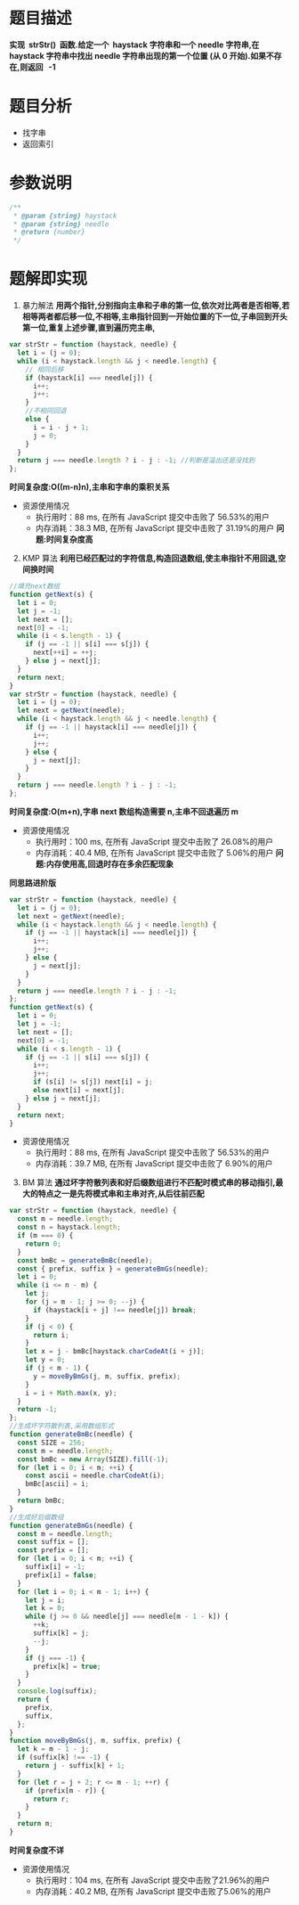 # 题目描述

**实现  strStr()  函数.给定一个  haystack 字符串和一个 needle 字符串,在 haystack 字符串中找出 needle 字符串出现的第一个位置 (从 0 开始).如果不存在,则返回   -1**

# 题目分析

- 找字串
- 返回索引

# 参数说明
```js
/**
 * @param {string} haystack
 * @param {string} needle
 * @return {number}
 */
```
# 题解即实现

1. 暴力解法
   **用两个指针,分别指向主串和子串的第一位,依次对比两者是否相等,若相等两者都后移一位,不相等,主串指针回到一开始位置的下一位,子串回到开头第一位,重复上述步骤,直到遍历完主串,**

```js
var strStr = function (haystack, needle) {
  let i = (j = 0);
  while (i < haystack.length && j < needle.length) {
    // 相同后移
    if (haystack[i] === needle[j]) {
      i++;
      j++;
    }
    //不相同回退
    else {
      i = i - j + 1;
      j = 0;
    }
  }
  return j === needle.length ? i - j : -1; //判断是溢出还是没找到
};
```

**时间复杂度:O((m-n)n),主串和字串的乘积关系**

- 资源使用情况
  - 执行用时：88 ms, 在所有 JavaScript 提交中击败了 56.53%的用户
  - 内存消耗：38.3 MB, 在所有 JavaScript 提交中击败了 31.19%的用户
    **问题:时间复杂度高**

2. KMP 算法
   **利用已经匹配过的字符信息,构造回退数组,使主串指针不用回退,空间换时间**

```js
//填充next数组
function getNext(s) {
  let i = 0;
  let j = -1;
  let next = [];
  next[0] = -1;
  while (i < s.length - 1) {
    if (j == -1 || s[i] === s[j]) {
      next[++i] = ++j;
    } else j = next[j];
  }
  return next;
}
var strStr = function (haystack, needle) {
  let i = (j = 0);
  let next = getNext(needle);
  while (i < haystack.length && j < needle.length) {
    if (j == -1 || haystack[i] === needle[j]) {
      i++;
      j++;
    } else {
      j = next[j];
    }
  }
  return j === needle.length ? i - j : -1;
};
```

**时间复杂度:O(m+n),字串 next 数组构造需要 n,主串不回退遍历 m**

- 资源使用情况
  - 执行用时：100 ms, 在所有 JavaScript 提交中击败了 26.08%的用户
  - 内存消耗：40.4 MB, 在所有 JavaScript 提交中击败了 5.06%的用户
    **问题:内存使用高,回退时存在多余匹配现象**

**同思路进阶版**

```js
var strStr = function (haystack, needle) {
  let i = (j = 0);
  let next = getNext(needle);
  while (i < haystack.length && j < needle.length) {
    if (j == -1 || haystack[i] === needle[j]) {
      i++;
      j++;
    } else {
      j = next[j];
    }
  }
  return j === needle.length ? i - j : -1;
};
function getNext(s) {
  let i = 0;
  let j = -1;
  let next = [];
  next[0] = -1;
  while (i < s.length - 1) {
    if (j == -1 || s[i] === s[j]) {
      i++;
      j++;
      if (s[i] != s[j]) next[i] = j;
      else next[i] = next[j];
    } else j = next[j];
  }
  return next;
}
```

- 资源使用情况
  - 执行用时：88 ms, 在所有 JavaScript 提交中击败了 56.53%的用户
  - 内存消耗：39.7 MB, 在所有 JavaScript 提交中击败了 6.90%的用户

3. BM 算法
   **通过坏字符散列表和好后缀数组进行不匹配时模式串的移动指引,最大的特点之一是先将模式串和主串对齐,从后往前匹配**

```js
var strStr = function (haystack, needle) {
  const m = needle.length;
  const n = haystack.length;
  if (m === 0) {
    return 0;
  }
  const bmBc = generateBmBc(needle);
  const { prefix, suffix } = generateBmGs(needle);
  let i = 0;
  while (i <= n - m) {
    let j;
    for (j = m - 1; j >= 0; --j) {
      if (haystack[i + j] !== needle[j]) break;
    }
    if (j < 0) {
      return i;
    }
    let x = j - bmBc[haystack.charCodeAt(i + j)];
    let y = 0;
    if (j < m - 1) {
      y = moveByBmGs(j, m, suffix, prefix);
    }
    i = i + Math.max(x, y);
  }
  return -1;
};
//生成坏字符散列表,采用数组形式
function generateBmBc(needle) {
  const SIZE = 256;
  const m = needle.length;
  const bmBc = new Array(SIZE).fill(-1);
  for (let i = 0; i < m; ++i) {
    const ascii = needle.charCodeAt(i);
    bmBc[ascii] = i;
  }
  return bmBc;
}
//生成好后缀数组
function generateBmGs(needle) {
  const m = needle.length;
  const suffix = [];
  const prefix = [];
  for (let i = 0; i < m; ++i) {
    suffix[i] = -1;
    prefix[i] = false;
  }
  for (let i = 0; i < m - 1; i++) {
    let j = i;
    let k = 0;
    while (j >= 0 && needle[j] === needle[m - 1 - k]) {
      ++k;
      suffix[k] = j;
      --j;
    }
    if (j === -1) {
      prefix[k] = true;
    }
  }
  console.log(suffix);
  return {
    prefix,
    suffix,
  };
}
function moveByBmGs(j, m, suffix, prefix) {
  let k = m - 1 - j;
  if (suffix[k] !== -1) {
    return j - suffix[k] + 1;
  }
  for (let r = j + 2; r <= m - 1; ++r) {
    if (prefix[m - r]) {
      return r;
    }
  }
  return m;
}
```
**时间复杂度不详**

- 资源使用情况
  + 执行用时：104 ms, 在所有 JavaScript 提交中击败了21.96%的用户
  + 内存消耗：40.2 MB, 在所有 JavaScript 提交中击败了5.06%的用户


